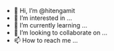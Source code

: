 - 👋 Hi, I’m @hitengamit
- 👀 I’m interested in ...
- 🌱 I’m currently learning ...
- 💞️ I’m looking to collaborate on ...
- 📫 How to reach me ...

<!---
hitengamit/hitengamit is a ✨ special ✨ repository because its `README.md` (this file) appears on your GitHub profile.
You can click the Preview link to take a look at your changes.
--->

